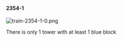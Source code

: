 #### 2354-1
![train-2354-1-0.png](https://github.com/lil-lab/nlvr/raw/master/nlvr/train/images/35/train-2354-1-0.png "train-2354-1-0.png")

There is only 1 tower with at least 1 blue block